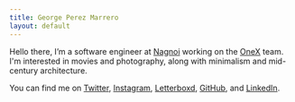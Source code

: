 ```yaml
---
title: George Perez Marrero
layout: default
---
```


Hello there, I’m a software engineer at [Nagnoi](https://nagnoi.com/) working on the [OneX](https://www.nagnoi.com/onex) team. I'm interested in movies and photography, along with minimalism and mid-century architecture.

You can find me on [Twitter](https://twitter.com/georgeperez/), [Instagram](https://instagram.com/georgeperez/), [Letterboxd](https://letterboxd.com/georgeperez/), [GitHub](https://github.com/georgeperez/), and [LinkedIn](https://www.linkedin.com/in/georgeperezmarrero/).

